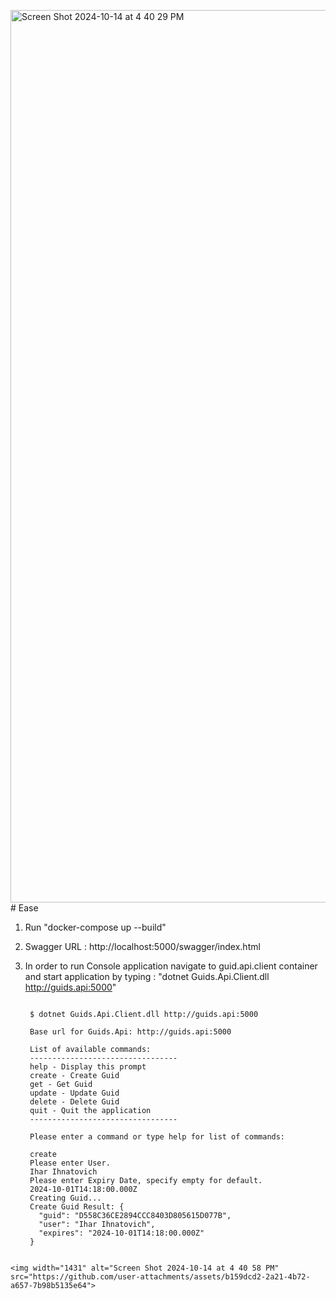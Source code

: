 <img width="1428" alt="Screen Shot 2024-10-14 at 4 40 29 PM" src="https://github.com/user-attachments/assets/3b4eda55-ed18-4f12-9396-67ce6760e738"># Ease
1. Run "docker-compose up --build"
2. Swagger URL : http://localhost:5000/swagger/index.html
3. In order to run Console application navigate to guid.api.client container and start application by typing : "dotnet Guids.Api.Client.dll http://guids.api:5000"

   ```

    $ dotnet Guids.Api.Client.dll http://guids.api:5000

    Base url for Guids.Api: http://guids.api:5000

    List of available commands: 
    ---------------------------------
    help - Display this prompt
    create - Create Guid
    get - Get Guid
    update - Update Guid
    delete - Delete Guid
    quit - Quit the application
    ---------------------------------
    
    Please enter a command or type help for list of commands:
    
    create
    Please enter User.
    Ihar Ihnatovich
    Please enter Expiry Date, specify empty for default.
    2024-10-01T14:18:00.000Z
    Creating Guid...
    Create Guid Result: {
      "guid": "D558C36CE2894CCC8403D805615D077B",
      "user": "Ihar Ihnatovich",
      "expires": "2024-10-01T14:18:00.000Z"
    }
    
```
<img width="1431" alt="Screen Shot 2024-10-14 at 4 40 58 PM" src="https://github.com/user-attachments/assets/b159dcd2-2a21-4b72-a657-7b98b5135e64">


